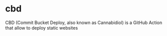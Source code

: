 # cbd
CBD (Commit Bucket Deploy, also known as Cannabidiol) is a GitHub Action that allow to deploy static websites
